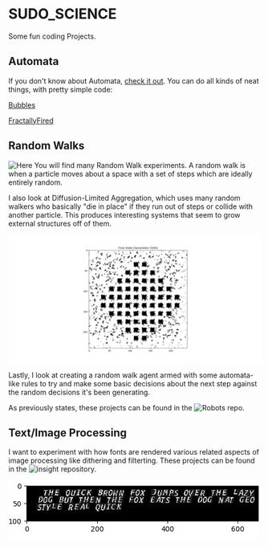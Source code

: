 # SUDO_SCIENCE
Some fun coding Projects. 

## Automata 
If you don't know about Automata, [check it out](https://tylersdurden.github.io/Sudo_Science/Automata/).
You can do all kinds of neat things, with pretty simple code:

[Bubbles](https://raw.githubusercontent.com/TylersDurden/Sudo_Science/master/Videos/AutomataImageProcessing.mp4)

[FractallyFired](https://raw.githubusercontent.com/TylersDurden/Sudo_Science/master/Animate/fractalFires.mp4)

## Random Walks 
![Here](https://github.com/TylersDurden/Robots) You will find many Random Walk experiments. 
A random walk is when a particle moves about a space with a set of steps which are ideally
entirely random. 

I also look at Diffusion-Limited Aggregation, which uses many random walkers who basically 
"die in place" if they run out of steps or collide with another particle. This produces 
interesting systems that seem to grow external structures off of them. 

![dla](https://raw.githubusercontent.com/TylersDurden/Robots/master/Images/Lattice.png)

Lastly, I look at creating a random walk agent armed with some automata-like rules to try 
and make some basic decisions about the next step against the random decisions it's been
generating. 

As previously states, these projects can be found in the ![Robots](https://tylersdurden.github.io/Robots/)
repo.

## Text/Image Processing 
I want to experiment with how fonts are rendered various related aspects of image processing
like dithering and filterting. These projects can be found in the ![insight](https://github.com/TylersDurden/insight) 
repository.

![example_text](https://raw.githubusercontent.com/TylersDurden/insight/master/TypeFace.png)